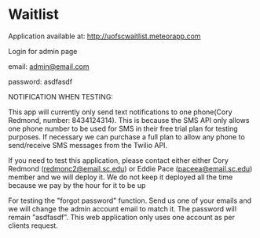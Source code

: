 # Waitlist
Application available at: http://uofscwaitlist.meteorapp.com

Login for admin page

email: admin@email.com

password: asdfasdf


NOTIFICATION WHEN TESTING:

This app will currently only send text notifications to one phone(Cory Redmond, number: 8434124314). This is because the SMS API only allows one phone number to be used for SMS in their free trial plan for testing purposes. If necessary we can purchase a full plan to allow any phone to send/receive SMS messages from the Twilio API.

If you need to test this application, please contact either either Cory Redmond (redmonc2@email.sc.edu) or Eddie Pace (paceea@email.sc.edu) member and we will deploy it. We do not keep it deployed all the time because we pay by the hour for it to be up

For testing the "forgot password" function. Send us one of your emails and we will change the admin account email to match it. The password will remain "asdfasdf". This web application only uses one account as per clients request.
